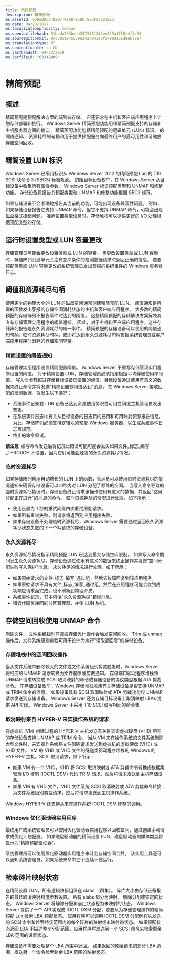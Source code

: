```yaml
---
title: 精简预配
description: 精简预配
ms.assetid: 0D65DDCC-D207-4EA8-B5D6-56DF57221EE3
ms.date: 04/20/2017
ms.localizationpriority: medium
ms.openlocfilehash: 51beda233bada2573181343ee359a17f8c4f3c53
ms.sourcegitcommit: 0cc5051945559a242d941a6f2799d161d8eba2a7
ms.translationtype: MT
ms.contentlocale: zh-CN
ms.lasthandoff: 04/23/2019
ms.locfileid: "63340909"
---
```

# <a name="thin-provisioning"></a>精简预配


## <a name="span-idoverviewspanspan-idoverviewspanspan-idoverviewspanoverview"></a><span id="Overview"></span><span id="overview"></span><span id="OVERVIEW"></span>概述


精简预配是预配解决方案的端到端存储。 它还要求在主机和客户端应用程序上计划存储部署和执行。 Windows Server 精简预配功能用作精简预配支持的存储和主机服务器之间的接口。 精简预配功能包括精简预配的逻辑单元 (LUN) 标识、 的阈值通知、 资源耗尽的句柄和用于提供预配服务向最终用户的高可用性和可缩放存储空间回收。

## <a name="span-idthinprovisioninglunidentificationspanspan-idthinprovisioninglunidentificationspanspan-idthinprovisioninglunidentificationspanthin-provisioning-lun-identification"></a><span id="Thin_Provisioning_LUN_Identification"></span><span id="thin_provisioning_lun_identification"></span><span id="THIN_PROVISIONING_LUN_IDENTIFICATION"></span>精简设置 LUN 标识


Windows Server 已采用标识从 Windows Server 2012 的精简预配 Lun 的 T10 SCSI 块命令 3 (SBC3) 标准规范。 初始目标设备枚举，在 Windows Server 从目标设备中收集所有属性参数。 Windows Server 标识预配类型和 UNMAP 和修整功能。 存储设备将报告其预配类型和 UNMAP 和修整功能根据 SBC3 规范。

如果存储设备不会准确地报告其当前的功能，可能出现设备兼容性问题。 例如，如果存储设备报告它支持 UNMAP 命令，但它不支持 UNMAP 命令，可能会出现磁盘格式挂起问题。 准确设置类型信息时，存储堆栈可以提供更好的 I/O 处理根据预配类型的存储。

## <a name="span-idrun-timeprovisioningtypeorluncapacitychangesspanspan-idrun-timeprovisioningtypeorluncapacitychangesspanspan-idrun-timeprovisioningtypeorluncapacitychangesspanrun-time-provisioning-type-or-lun-capacity-changes"></a><span id="Run-time_Provisioning_Type_or_LUN_Capacity_Changes"></span><span id="run-time_provisioning_type_or_lun_capacity_changes"></span><span id="RUN-TIME_PROVISIONING_TYPE_OR_LUN_CAPACITY_CHANGES"></span>运行时设置类型或 LUN 容量更改


存储管理员可能会更改设置类型或 LUN 的容量。 当更改设置类型或 LUN 容量时，存储阵列引发单元关注有意义条件的检测数据请求时返回正确的信息。 若要预配类型或 LUN 容量更改的系统管理员发出警报的系统事件的 Windows 服务器日志。

## <a name="span-idthresholdandresourceexhaustionhandlesspanspan-idthresholdandresourceexhaustionhandlesspanspan-idthresholdandresourceexhaustionhandlesspanthreshold-and-resource-exhaustion-handles"></a><span id="Threshold_and_Resource_Exhaustion_Handles_"></span><span id="threshold_and_resource_exhaustion_handles_"></span><span id="THRESHOLD_AND_RESOURCE_EXHAUSTION_HANDLES_"></span>阈值和资源耗尽句柄


使用更少的物理大小的 LUN 的磁盘空间通常创建精简预配 LUN。 阈值通知是所需的函数发出警报的存储空间消耗状态的主机和客户端应用程序。 大多数的精简预配的存储阵列不报告事件时达到的阈值。 这些精简预配的存储解决方案解决其专有存储管理实用程序的阈值通知。 因此，对于主机和客户端应用程序，这些存储阵列报告是永久资源耗尽的唯一事件。 精简预配的存储设备可以使用的阈值通知句柄，临时资源耗尽句柄，或即将达到永久资源耗尽句柄警报系统管理员或客户端应用程序时消耗的存储空间容量。

### <a name="span-idthinprovisioningthresholdnotificationspanspan-idthinprovisioningthresholdnotificationspanspan-idthinprovisioningthresholdnotificationspanthin-provisioning-threshold-notification"></a><span id="Thin_Provisioning_Threshold_Notification"></span><span id="thin_provisioning_threshold_notification"></span><span id="THIN_PROVISIONING_THRESHOLD_NOTIFICATION"></span>精简设置的阈值通知

存储管理实用程序设置精简配置阈值。 Windows Server 不重写存储管理实用程序设置的阈值。 对于精简设置 LUN，存储管理员必须指定根据平均存储使用率阈值。 写入命令有超过存储目标设备已设置的阈值，目标设备通过使用有意义的数据来终止命令并将发送"精简设置软阈值达到"消息。 在 Windows Server 接收匹配的检测数据，将发生以下情况：

-   系统事件记录要 LUN 设备已达到资源使用情况或可用性阈值主机管理员发出警报。
-   在系统事件日志中有关从目标设备的日志页的已用和可用映射资源报告信息。 为此，存储阵列必须支持逻辑块的预配 Windows 服务器，以生成系统事件日志页规范。
-   终止的命令重试。

**请注意**  编写命令发送后将记录此错误可能可能会丢失如果文件\_标志\_编写\_THROUGH 不设置，因为它们可能会触发的永久资源耗尽情况。

 

### <a name="span-idtemporaryresourceexhaustionspanspan-idtemporaryresourceexhaustionspanspan-idtemporaryresourceexhaustionspantemporary-resource-exhaustion"></a><span id="Temporary_Resource_Exhaustion"></span><span id="temporary_resource_exhaustion"></span><span id="TEMPORARY_RESOURCE_EXHAUSTION"></span>临时资源耗尽

如果存储阵列启用自动增长的 LUN 上的函数，管理员可以使用临时资源耗尽的情况通知来确保存储设备可以四秒内对 LUN 分配了额外的空间。 当写入命令导致的临时资源耗尽情况时，存储设备终止请求该操作使用有意义的数据，并返回"空间分配正在进行"的消息的命令。 临时资源耗尽的情况进行处理，如下所示：

-   使用设置为 1 秒的重试间隔四次重试原始请求。
-   如果所有重试失败，则请求将返回到应用程序失败。
-   如果存储设备不处理临时资源耗尽，Windows Server 需要通过返回永久资源耗尽状态失败的下一个写请求的存储设备。

### <a name="span-idpermanentresourceexhaustionspanspan-idpermanentresourceexhaustionspanspan-idpermanentresourceexhaustionspanpermanent-resource-exhaustion"></a><span id="Permanent__Resource_Exhaustion"></span><span id="permanent__resource_exhaustion"></span><span id="PERMANENT__RESOURCE_EXHAUSTION"></span>永久资源耗尽

永久资源耗尽情况指示精简预配 LUN 已达到最大存储空间限制。 如果写入命令期间发生永久资源耗尽，存储设备通过使用有意义的数据来终止操作并发送"空间分配失败写入保护"消息。 永久耗尽的情况进行处理，如下所示：

-   如果原始请求的文件\_标志\_编写\_通过组，然后它故障回复到该应用程序。
-   如果原始请求不具有文件\_标志\_编写\_通过组，然后在应用程序可能会收到成功响应请求而完成，也不刷新到物理介质。
-   系统事件记录，其中包括"永久资源耗尽"错误消息。
-   错误代码传递回的分区管理器，并使 LUN 脱机。

## <a name="span-idstoragespacereclamationusingtheunmapcommandspanspan-idstoragespacereclamationusingtheunmapcommandspanspan-idstoragespacereclamationusingtheunmapcommandspanstorage-space-reclamation-using-the-unmap-command"></a><span id="Storage_Space_Reclamation_Using_the_UNMAP_Command"></span><span id="storage_space_reclamation_using_the_unmap_command"></span><span id="STORAGE_SPACE_RECLAMATION_USING_THE_UNMAP_COMMAND"></span>存储空间回收使用 UNMAP 命令


删除文件、 文件系统级别剪裁或存储优化操作会触发空间回收。 Trim 或 unmap 操作后，文件系统级别剪裁可用于设计为执行"读取返回零"的存储设备。

### <a name="span-idspacereclamationoperationinthestoragestackspanspan-idspacereclamationoperationinthestoragestackspanspan-idspacereclamationoperationinthestoragestackspanspace-reclamation-operation-in-the-storage-stack"></a><span id="Space_Reclamation_Operation_in_the_Storage_Stack"></span><span id="space_reclamation_operation_in_the_storage_stack"></span><span id="SPACE_RECLAMATION_OPERATION_IN_THE_STORAGE_STACK"></span>存储堆栈中的空间回收操作

当从文件系统中删除较大的文件或文件系统级别剪裁触发时，Windows Server 将相应的 UNMAP 请求转换为文件删除或剪裁通知。 存储端口驱动程序堆栈将 UNMAP 请求转换成 SCSI 取消映射的命令或存储设备的协议类型根据 ATA 剪裁命令。 在存储设备枚举，Windows 存储堆栈收集有关存储设备是否支持 UNMAP 或 TRIM 命令的信息。 如果设备具有 SCSI 取消映射或 ATA 剪裁功能仅 UNMAP 请求发送到存储设备。 Windows Server 还为存储目标设备上取消映射 LBAs 提供 API 实现。 Windows Server 不采用 T10 SCSI 编写相同的命令集。

### <a name="span-idunmaprequestsfromthehyper-vguestoperatingsystemspanspan-idunmaprequestsfromthehyper-vguestoperatingsystemspanspan-idunmaprequestsfromthehyper-vguestoperatingsystemspanunmap-requests-from-the-hyper-v-guest-operating-system"></a><span id="UNMAP_Requests_from_the_Hyper-V_Guest_Operating_System"></span><span id="unmap_requests_from_the_hyper-v_guest_operating_system"></span><span id="UNMAP_REQUESTS_FROM_THE_HYPER-V_GUEST_OPERATING_SYSTEM"></span>取消映射来自 HYPER-V 来宾操作系统的请求

在虚拟机 (VM) 创建过程的 HYPER-V 主机发送有关是查询虚拟硬盘 (VHD) 所在的存储设备支持 UNMAP 或 TRIM 命令。 当从 VM 来宾操作系统的文件系统删除大型文件时，来宾操作系统将文件删除请求发送到虚拟机的虚拟硬盘 (VHD) 或 VHD 文件。 VM 的 VHD 或 VHD 文件的隧道类驱动程序堆栈的 Windows 的 HYPER-V 主机，SCSI 取消请求，如下所示：

-   如果 VM 有一个 VHD，VHD 将 SCSI 取消映射或 ATA 剪裁命令转换成数据集管理 I/O 控制 (IOCTL DSM) 代码 TRIM 请求，然后将请求发送到主机存储设备。
-   如果 VM 有 VHD 文件，VHD 文件系统 SCSI 取消映射或 ATA 剪裁命令转换为文件系统级别剪裁请求，然后将请求发送到主机操作系统。

Windows HYPER-V 还支持从来宾操作系统 IOCTL DSM 修整的调用。

### <a name="span-idwindowsoptimizedrivesutilityspanspan-idwindowsoptimizedrivesutilityspanspan-idwindowsoptimizedrivesutilityspanwindows-optimize-drives-utility"></a><span id="Windows_Optimize_Drives_Utility"></span><span id="windows_optimize_drives_utility"></span><span id="WINDOWS_OPTIMIZE_DRIVES_UTILITY"></span>Windows 优化驱动器实用程序

最终用户或系统管理员可以使用优化驱动器实用程序以回收空间，通过创建手动请求或优化计划配置。 如果磁盘驱动器的精简设置 LUN，磁盘驱动器的媒体类型将显示为"精简预配驱动器"。

系统管理员可以使用优化驱动器实用程序来计划存储空间合并。 该实用工具还可以通知系统管理员，如果系统未命中三个连续计划运行。

## <a name="span-idretrievingtheslabmappingstatespanspan-idretrievingtheslabmappingstatespanspan-idretrievingtheslabmappingstatespanretrieving-the-slab-mapping-state"></a><span id="Retrieving_the_Slab_Mapping_State"></span><span id="retrieving_the_slab_mapping_state"></span><span id="RETRIEVING_THE_SLAB_MAPPING_STATE"></span>检索碎片映射状态


在精简设置 LUN，所有逻辑块都组织在 slabs （群集）。 碎片大小由存储设备报告的最佳取消映射粒度参数设置。 所有 slabs 都分为映射、 解除分配或锚定的状态。 Windows Server 将解除分配和锚定状态视为未映射的状态。 Windows Server 提供了一个 API 实现或 IOCTL DSM 分配，若要从为存储管理操作的精简预配 Lun 检索 LBA 预配状态。 应用程序可以调用 IOCTL DSM 分配例程以发送的 SCSI 命令和检索特定范围内的每个碎片的映射或未映射的状态。 如果预配状态返回 LBA 不描述整个分配范围，应用程序将发送另一个 SCSI 命令来检索剩余 LBA 范围的设置状态。

存储设备不需要处理整个 LBA 范围中返回。 如果返回的原始请求的部分 LBA 范围，发送另一个命令检索剩余 LBA 范围的映射状态。

 

 




